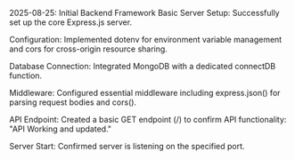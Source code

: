 2025-08-25: Initial Backend Framework 
Basic Server Setup: Successfully set up the core Express.js server.

Configuration: Implemented dotenv for environment variable management and cors for cross-origin resource sharing.

Database Connection: Integrated MongoDB with a dedicated connectDB function.

Middleware: Configured essential middleware including express.json() for parsing request bodies and cors().

API Endpoint: Created a basic GET endpoint (/) to confirm API functionality: "API Working and updated."

Server Start: Confirmed server is listening on the specified port.
